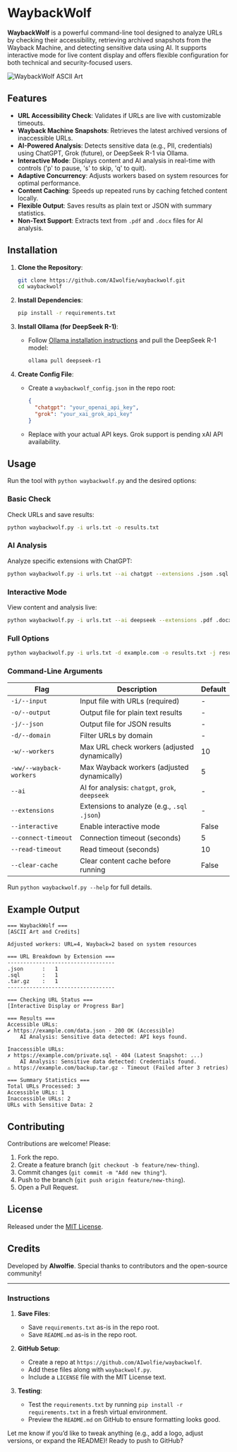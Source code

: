 # WaybackWolf

**WaybackWolf** is a powerful command-line tool designed to analyze URLs by checking their accessibility, retrieving archived snapshots from the Wayback Machine, and detecting sensitive data using AI. It supports interactive mode for live content display and offers flexible configuration for both technical and security-focused users.

![WaybackWolf ASCII Art](https://via.placeholder.com/468x60.png?text=WaybackWolf) <!-- Replace with actual ASCII art image if desired -->

## Features

- **URL Accessibility Check**: Validates if URLs are live with customizable timeouts.
- **Wayback Machine Snapshots**: Retrieves the latest archived versions of inaccessible URLs.
- **AI-Powered Analysis**: Detects sensitive data (e.g., PII, credentials) using ChatGPT, Grok (future), or DeepSeek R-1 via Ollama.
- **Interactive Mode**: Displays content and AI analysis in real-time with controls ('p' to pause, 's' to skip, 'q' to quit).
- **Adaptive Concurrency**: Adjusts workers based on system resources for optimal performance.
- **Content Caching**: Speeds up repeated runs by caching fetched content locally.
- **Flexible Output**: Saves results as plain text or JSON with summary statistics.
- **Non-Text Support**: Extracts text from `.pdf` and `.docx` files for AI analysis.

## Installation

1. **Clone the Repository**:
   ```bash
   git clone https://github.com/AIwolfie/waybackwolf.git
   cd waybackwolf

2. **Install Dependencies**:
   ```bash
   pip install -r requirements.txt
   ```

3. **Install Ollama (for DeepSeek R-1)**:
   - Follow [Ollama installation instructions](https://ollama.ai/) and pull the DeepSeek R-1 model:
     ```bash
     ollama pull deepseek-r1
     ```

4. **Create Config File**:
   - Create a `waybackwolf_config.json` in the repo root:
     ```json
     {
       "chatgpt": "your_openai_api_key",
       "grok": "your_xai_grok_api_key"
     }
     ```
   - Replace with your actual API keys. Grok support is pending xAI API availability.

## Usage

Run the tool with `python waybackwolf.py` and the desired options:

### Basic Check
Check URLs and save results:
```bash
python waybackwolf.py -i urls.txt -o results.txt
```

### AI Analysis
Analyze specific extensions with ChatGPT:
```bash
python waybackwolf.py -i urls.txt --ai chatgpt --extensions .json .sql -j results.json
```

### Interactive Mode
View content and analysis live:
```bash
python waybackwolf.py -i urls.txt --ai deepseek --extensions .pdf .docx --interactive
```

### Full Options
```bash
python waybackwolf.py -i urls.txt -d example.com -o results.txt -j results.json -w 20 -ww 5 --ai chatgpt --extensions .sql .json --interactive --connect-timeout 10 --read-timeout 15 --clear-cache
```

### Command-Line Arguments
| Flag                   | Description                                      | Default         |
|-----------------------|--------------------------------------------------|-----------------|
| `-i/--input`          | Input file with URLs (required)                  | -               |
| `-o/--output`         | Output file for plain text results               | -               |
| `-j/--json`           | Output file for JSON results                     | -               |
| `-d/--domain`         | Filter URLs by domain                            | -               |
| `-w/--workers`        | Max URL check workers (adjusted dynamically)     | 10              |
| `-ww/--wayback-workers` | Max Wayback workers (adjusted dynamically)     | 5               |
| `--ai`                | AI for analysis: `chatgpt`, `grok`, `deepseek`   | -               |
| `--extensions`        | Extensions to analyze (e.g., `.sql .json`)       | -               |
| `--interactive`       | Enable interactive mode                          | False           |
| `--connect-timeout`   | Connection timeout (seconds)                     | 5               |
| `--read-timeout`      | Read timeout (seconds)                           | 10              |
| `--clear-cache`       | Clear content cache before running               | False           |

Run `python waybackwolf.py --help` for full details.

## Example Output
```
=== WaybackWolf ===
[ASCII Art and Credits]

Adjusted workers: URL=4, Wayback=2 based on system resources

=== URL Breakdown by Extension ===
----------------------------------
.json      :   1
.sql       :   1
.tar.gz    :   1
----------------------------------

=== Checking URL Status ===
[Interactive Display or Progress Bar]

=== Results ===
Accessible URLs:
✔ https://example.com/data.json - 200 OK (Accessible)
    AI Analysis: Sensitive data detected: API keys found.

Inaccessible URLs:
✗ https://example.com/private.sql - 404 (Latest Snapshot: ...)
    AI Analysis: Sensitive data detected: Credentials found.
⚠ https://example.com/backup.tar.gz - Timeout (Failed after 3 retries)

=== Summary Statistics ===
Total URLs Processed: 3
Accessible URLs: 1
Inaccessible URLs: 2
URLs with Sensitive Data: 2
```

## Contributing

Contributions are welcome! Please:
1. Fork the repo.
2. Create a feature branch (`git checkout -b feature/new-thing`).
3. Commit changes (`git commit -m "Add new thing"`).
4. Push to the branch (`git push origin feature/new-thing`).
5. Open a Pull Request.

## License

Released under the [MIT License](LICENSE).

## Credits

Developed by **AIwolfie**. Special thanks to contributors and the open-source community!

---

### **Instructions**
1. **Save Files**:
   - Save `requirements.txt` as-is in the repo root.
   - Save `README.md` as-is in the repo root.

2. **GitHub Setup**:
   - Create a repo at `https://github.com/AIwolfie/waybackwolf`.
   - Add these files along with `waybackwolf.py`.
   - Include a `LICENSE` file with the MIT License text.

3. **Testing**:
   - Test the `requirements.txt` by running `pip install -r requirements.txt` in a fresh virtual environment.
   - Preview the `README.md` on GitHub to ensure formatting looks good.

Let me know if you’d like to tweak anything (e.g., add a logo, adjust versions, or expand the README)! Ready to push to GitHub?
